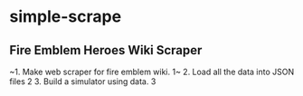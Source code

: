 # simple-scrape
## Fire Emblem Heroes Wiki Scraper
~1. Make web scraper for fire emblem wiki. 1~
2. Load all the data into JSON files 2
3. Build a simulator using data. 3
